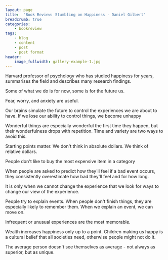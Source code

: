 ```yaml
---
layout: page
title:  "Book Review: Stumbling on Happiness - Daniel Gilbert"
breadcrumb: true
categories:
    - bookreview
tags:
    - blog
    - content
    - post
    - post format
header:
    image_fullwidth: gallery-example-1.jpg
---
```

Harvard professor of psychology who has studied happiness for years, summarises the field and describes many research findings.

Some of what we do is for now, some is for the future us.

Fear, worry, and anxiety are useful.

Our brains simulate the future to control the experiences we are about to have. If we lose our ability to control things, we become unhappy

Wonderful things are especially wonderful the first time they happen, but their wonderfulness drops with repetition. Time and variety are two ways to avoid this.

Starting points matter. We don't think in absolute dollars. We think of relative dollars. 

People don't like to buy the most expensive item in a category

When people are asked to predict how they'll feel if a bad event occurs, they consistently overestimate how bad they'll feel and for how long.

It is only when we cannot change the experience that we look for ways to change our view of the experience.

People try to explain events. When people don't finish things, they are especially likely to remember them. When we explain an event, we can move on. 

Infrequent or unusual experiences are the most memorable.

Wealth increases happiness only up to a point. Children making us happy is a cultural belief that all societies need, otherwise people might not do it.

The average person doesn't see themselves as average - not always as superior, but as unique.
